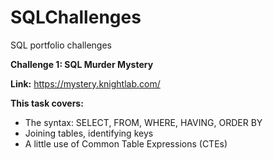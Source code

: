 # SQLChallenges
SQL portfolio challenges

**Challenge 1: SQL Murder Mystery**

**Link:** 
https://mystery.knightlab.com/ 

**This task covers:**
- The syntax: SELECT, FROM, WHERE, HAVING, ORDER BY 
- Joining tables, identifying keys 
- A little use of Common Table Expressions (CTEs)

